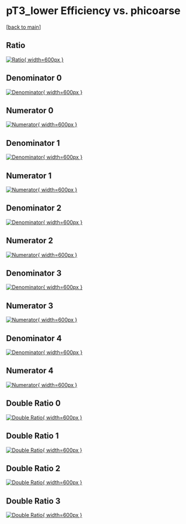 # pT3_lower Efficiency vs. phicoarse

[[back to main](./)]



## Ratio

[![Ratio](../mtv/var/pT3_lower_loweta_0_0_eff_phicoarse.png){ width=600px }](../mtv/var/pT3_lower_loweta_0_0_eff_phicoarse.pdf)

## Denominator 0

[![Denominator](../mtv/den/pT3_lower_loweta_0_0_eff_phicoarse_den0.png){ width=600px }](../mtv/den/pT3_lower_loweta_0_0_eff_phicoarse_den0.pdf)

## Numerator 0

[![Numerator](../mtv/num/pT3_lower_loweta_0_0_eff_phicoarse_num0.png){ width=600px }](../mtv/num/pT3_lower_loweta_0_0_eff_phicoarse_num0.pdf)

## Denominator 1

[![Denominator](../mtv/den/pT3_lower_loweta_0_0_eff_phicoarse_den1.png){ width=600px }](../mtv/den/pT3_lower_loweta_0_0_eff_phicoarse_den1.pdf)

## Numerator 1

[![Numerator](../mtv/num/pT3_lower_loweta_0_0_eff_phicoarse_num1.png){ width=600px }](../mtv/num/pT3_lower_loweta_0_0_eff_phicoarse_num1.pdf)

## Denominator 2

[![Denominator](../mtv/den/pT3_lower_loweta_0_0_eff_phicoarse_den2.png){ width=600px }](../mtv/den/pT3_lower_loweta_0_0_eff_phicoarse_den2.pdf)

## Numerator 2

[![Numerator](../mtv/num/pT3_lower_loweta_0_0_eff_phicoarse_num2.png){ width=600px }](../mtv/num/pT3_lower_loweta_0_0_eff_phicoarse_num2.pdf)

## Denominator 3

[![Denominator](../mtv/den/pT3_lower_loweta_0_0_eff_phicoarse_den3.png){ width=600px }](../mtv/den/pT3_lower_loweta_0_0_eff_phicoarse_den3.pdf)

## Numerator 3

[![Numerator](../mtv/num/pT3_lower_loweta_0_0_eff_phicoarse_num3.png){ width=600px }](../mtv/num/pT3_lower_loweta_0_0_eff_phicoarse_num3.pdf)

## Denominator 4

[![Denominator](../mtv/den/pT3_lower_loweta_0_0_eff_phicoarse_den4.png){ width=600px }](../mtv/den/pT3_lower_loweta_0_0_eff_phicoarse_den4.pdf)

## Numerator 4

[![Numerator](../mtv/num/pT3_lower_loweta_0_0_eff_phicoarse_num4.png){ width=600px }](../mtv/num/pT3_lower_loweta_0_0_eff_phicoarse_num4.pdf)

## Double Ratio 0

[![Double Ratio](../mtv/ratio/pT3_lower_loweta_0_0_eff_phicoarse_ratio0.png){ width=600px }](../mtv/ratio/pT3_lower_loweta_0_0_eff_phicoarse_ratio0.pdf)

## Double Ratio 1

[![Double Ratio](../mtv/ratio/pT3_lower_loweta_0_0_eff_phicoarse_ratio1.png){ width=600px }](../mtv/ratio/pT3_lower_loweta_0_0_eff_phicoarse_ratio1.pdf)

## Double Ratio 2

[![Double Ratio](../mtv/ratio/pT3_lower_loweta_0_0_eff_phicoarse_ratio2.png){ width=600px }](../mtv/ratio/pT3_lower_loweta_0_0_eff_phicoarse_ratio2.pdf)

## Double Ratio 3

[![Double Ratio](../mtv/ratio/pT3_lower_loweta_0_0_eff_phicoarse_ratio3.png){ width=600px }](../mtv/ratio/pT3_lower_loweta_0_0_eff_phicoarse_ratio3.pdf)

